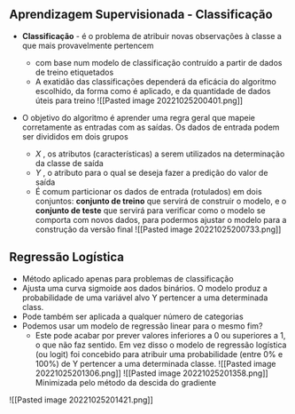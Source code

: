 ## Aprendizagem Supervisionada - Classificação
- **Classificação** - é o problema de atribuir novas observações à classe a que mais provavelmente pertencem 
	- com base num modelo de classificação contruído a partir de dados de treino etiquetados
	- A exatidão das classificações dependerá da eficácia do algoritmo escolhido, da forma como é aplicado, e da quantidade de dados úteis para treino
![[Pasted image 20221025200401.png]]

- O objetivo do algoritmo é aprender uma regra geral que mapeie corretamente as entradas com as saídas. Os dados de entrada podem ser divididos em dois grupos
	- *X* , os atributos (características) a serem utilizados na determinação da classe de saída
	- *Y* , o atributo para o qual se deseja fazer a predição do valor de saída
	- É comum particionar os dados de entrada (rotulados) em dois conjuntos: **conjunto de treino** que servirá de construir o modelo, e o **conjunto de teste** que servirá para verificar como o modelo se comporta com novos dados, para podermos ajustar o modelo para a construção da versão final
![[Pasted image 20221025200733.png]]


## Regressão Logística

- Método aplicado apenas para problemas de classificação
- Ajusta uma curva sigmoide aos dados binários. O modelo produz a probabilidade de uma variável alvo Y pertencer a uma determinada class.
- Pode também ser aplicada a qualquer número de categorias
- Podemos usar um modelo de regressão linear para o mesmo fim?
	- Este pode acabar por prever valores inferiores a 0 ou superiores a 1, o que não faz sentido. Em vez disso o modelo de regressão logística (ou logit) foi concebido para atribuir uma probabilidade (entre 0% e 100%) de Y pertencer a uma determinada classe.
![[Pasted image 20221025201306.png]]
![[Pasted image 20221025201358.png]]
Minimizada pelo método da descida do gradiente

![[Pasted image 20221025201421.png]]

## 